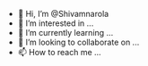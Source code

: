 - 👋 Hi, I’m @Shivamnarola
- 👀 I’m interested in ...
- 🌱 I’m currently learning ...
- 💞️ I’m looking to collaborate on ...
- 📫 How to reach me ...

<!---
Shivamnarola/Shivamnarola is a ✨ special ✨ repository because its `README.md` (this file) appears on your GitHub profile.
You can click the Preview link to take a look at your changes.
--->
